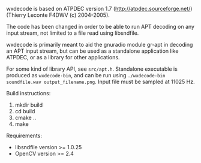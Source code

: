 wxdecode is based on ATPDEC version 1.7 (http://atpdec.sourceforge.net/) (Thierry Leconte F4DWV (c) 2004-2005). 

The code has been changed in order to be able to run APT decoding on any input stream, not limited to a file read using libsndfile. 

wxdecode is primarily meant to aid the gnuradio module gr-apt in decoding an APT input stream, but can be used 
as a standalone application like ATPDEC, or as a library for other applications. 

For some kind of library API, see `src/apt.h`. Standalone executable is produced as `wxdecode-bin`, and can be run using `./wxdecode-bin soundfile.wav output_filename.png`. Input file must be sampled at 11025 Hz.

Build instructions:

1. mkdir build
2. cd build
3. cmake ..
4. make

Requirements: 
* libsndfile version >= 1.0.25 
* OpenCV version >= 2.4
